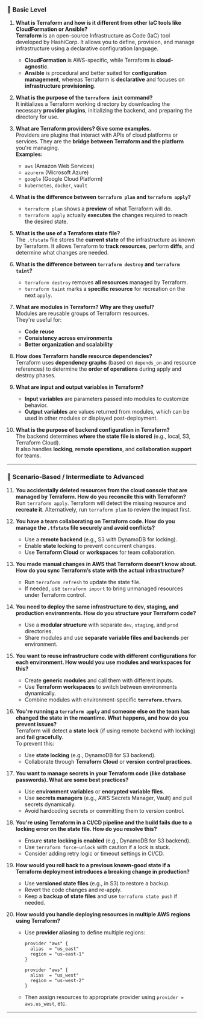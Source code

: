 
### 🔹 **Basic Level**

1. **What is Terraform and how is it different from other IaC tools like CloudFormation or Ansible?**  
   **Terraform** is an open-source Infrastructure as Code (IaC) tool developed by HashiCorp. It allows you to define, provision, and manage infrastructure using a declarative configuration language.  
   - **CloudFormation** is AWS-specific, while Terraform is **cloud-agnostic**.  
   - **Ansible** is procedural and better suited for **configuration management**, whereas Terraform is **declarative** and focuses on **infrastructure provisioning**.

2. **What is the purpose of the `terraform init` command?**  
   It initializes a Terraform working directory by downloading the necessary **provider plugins**, initializing the backend, and preparing the directory for use.

3. **What are Terraform providers? Give some examples.**  
   Providers are plugins that interact with APIs of cloud platforms or services. They are the **bridge between Terraform and the platform** you're managing.  
   **Examples:**  
   - `aws` (Amazon Web Services)  
   - `azurerm` (Microsoft Azure)  
   - `google` (Google Cloud Platform)  
   - `kubernetes`, `docker`, `vault`

4. **What is the difference between `terraform plan` and `terraform apply`?**  
   - `terraform plan` shows a **preview** of what Terraform will do.  
   - `terraform apply` actually **executes** the changes required to reach the desired state.

5. **What is the use of a Terraform state file?**  
   The `.tfstate` file stores the **current state** of the infrastructure as known by Terraform. It allows Terraform to **track resources**, perform **diffs**, and determine what changes are needed.

6. **What is the difference between `terraform destroy` and `terraform taint`?**  
   - `terraform destroy` removes **all resources** managed by Terraform.  
   - `terraform taint` marks a **specific resource** for recreation on the next `apply`.

7. **What are modules in Terraform? Why are they useful?**  
   Modules are reusable groups of Terraform resources.  
   They're useful for:  
   - **Code reuse**  
   - **Consistency across environments**  
   - **Better organization and scalability**

8. **How does Terraform handle resource dependencies?**  
   Terraform uses **dependency graphs** (based on `depends_on` and resource references) to determine the **order of operations** during apply and destroy phases.

9. **What are input and output variables in Terraform?**  
   - **Input variables** are parameters passed into modules to customize behavior.  
   - **Output variables** are values returned from modules, which can be used in other modules or displayed post-deployment.

10. **What is the purpose of backend configuration in Terraform?**  
    The backend determines **where the state file is stored** (e.g., local, S3, Terraform Cloud).  
    It also handles **locking**, **remote operations**, and **collaboration support** for teams.

---

### 🔹 **Scenario-Based / Intermediate to Advanced**

11. **You accidentally deleted resources from the cloud console that are managed by Terraform. How do you reconcile this with Terraform?**  
    Run `terraform apply`. Terraform will detect the missing resource and **recreate it**. Alternatively, run `terraform plan` to review the impact first.

12. **You have a team collaborating on Terraform code. How do you manage the `.tfstate` file securely and avoid conflicts?**  
    - Use a **remote backend** (e.g., S3 with DynamoDB for locking).  
    - Enable **state locking** to prevent concurrent changes.  
    - Use **Terraform Cloud** or **workspaces** for team collaboration.

13. **You made manual changes in AWS that Terraform doesn’t know about. How do you sync Terraform’s state with the actual infrastructure?**  
    - Run `terraform refresh` to update the state file.  
    - If needed, use `terraform import` to bring unmanaged resources under Terraform control.

14. **You need to deploy the same infrastructure to dev, staging, and production environments. How do you structure your Terraform code?**  
    - Use a **modular structure** with separate `dev`, `staging`, and `prod` directories.  
    - Share modules and use **separate variable files and backends** per environment.

15. **You want to reuse infrastructure code with different configurations for each environment. How would you use modules and workspaces for this?**  
    - Create **generic modules** and call them with different inputs.  
    - Use **Terraform workspaces** to switch between environments dynamically.  
    - Combine modules with environment-specific **`terraform.tfvars`**.

16. **You're running a `terraform apply` and someone else on the team has changed the state in the meantime. What happens, and how do you prevent issues?**  
    Terraform will detect a **state lock** (if using remote backend with locking) and **fail gracefully**.  
    To prevent this:  
    - Use **state locking** (e.g., DynamoDB for S3 backend).  
    - Collaborate through **Terraform Cloud** or **version control practices**.

17. **You want to manage secrets in your Terraform code (like database passwords). What are some best practices?**  
    - Use **environment variables** or **encrypted variable files**.  
    - Use **secrets managers** (e.g., AWS Secrets Manager, Vault) and pull secrets dynamically.  
    - Avoid hardcoding secrets or committing them to version control.

18. **You're using Terraform in a CI/CD pipeline and the build fails due to a locking error on the state file. How do you resolve this?**  
    - Ensure **state locking is enabled** (e.g., DynamoDB for S3 backend).  
    - Use `terraform force-unlock` with caution if a lock is stuck.  
    - Consider adding retry logic or timeout settings in CI/CD.

19. **How would you roll back to a previous known-good state if a Terraform deployment introduces a breaking change in production?**  
    - Use **versioned state files** (e.g., in S3) to restore a backup.  
    - Revert the code changes and re-apply.  
    - Keep a **backup of state files** and use `terraform state push` if needed.

20. **How would you handle deploying resources in multiple AWS regions using Terraform?**  
    - Use **provider aliasing** to define multiple regions:  
      ```hcl
      provider "aws" {
        alias  = "us_east"
        region = "us-east-1"
      }

      provider "aws" {
        alias  = "us_west"
        region = "us-west-2"
      }
      ```  
    - Then assign resources to appropriate provider using `provider = aws.us_west`, etc.

---
